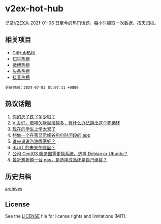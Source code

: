 # v2ex-hot-hub

 记录[V2EX](https://www.v2ex.com/)从 2021-01-06 日至今的热门话题。每小时抓取一次数据，按天[归档](archives)。
 
 ## 相关项目

- [GitHub热榜](https://github.com/lonnyzhang423/github-hot-hub)
- [知乎热榜](https://github.com/lonnyzhang423/zhihu-hot-hub)
- [微博热榜](https://github.com/lonnyzhang423/weibo-hot-hub)
- [头条热榜](https://github.com/lonnyzhang423/toutiao-hot-hub)
- [抖音热榜](https://github.com/lonnyzhang423/douyin-hot-hub)


 `更新时间：2024-07-03 01:07:11 +0800`

## 热议话题

1. [你的房子跌了多少啦？](https://www.v2ex.com/t/1054110)
1. [V 友们，借呗欠款越滚越多，有什么办法跳出这个死循环](https://www.v2ex.com/t/1054134)
1. [现在的学生上学太累了](https://www.v2ex.com/t/1054191)
1. [想做一个在家显示峰谷电价时间段的 app](https://www.v2ex.com/t/1054219)
1. [谁来说说汽油哪家好？](https://www.v2ex.com/t/1054108)
1. [RUST 的未来在哪里？](https://www.v2ex.com/t/1054155)
1. [公司 CentOS 服务器需更换系统，选择 Debian or Ubuntu？](https://www.v2ex.com/t/1054147)
1. [最近想折腾一台 nas，是选择成品还是自己组装？](https://www.v2ex.com/t/1054140)

## 历史归档

[archives](archives)

## License

See the [LICENSE](LICENSE) file for license rights and limitations (MIT).
